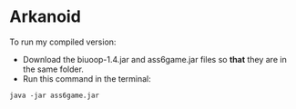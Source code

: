 # Arkanoid

To run my compiled version:
* Download the biuoop-1.4.jar and ass6game.jar files so **that** they are in the same folder.
* Run this command in the terminal:
```
java -jar ass6game.jar
```
